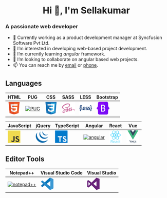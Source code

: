 <h1 align="center">Hi 👋, I'm Sellakumar</h1>

<h3 class="text-center">A passionate web developer</h3>

<ul>
    <li>👋 Currently working as a product development manager at Syncfusion Software Pvt Ltd.</li>
    <li>👀 I’m interested in developing web-based project development.</li>
    <li>🌱 I’m currently learning <i class="fs-bold">angular</i> framework.</li>
    <li>💞️ I’m looking to collaborate on angular based web projects.</li>
    <li>📫 You can reach me by <a href="mailto:sellakumark@outlook.com" title="sellakumark@outlook.com">email</a> or <a href="https://wa.me/919976119157" title="+919976119157">phone</a>.</li>
</ul>

<h2>Languages</h2>

<div class="container">
    <table class="text-center">
        <thead>
            <tr>
                <th>HTML</th>
                <th>PUG</th>
                <th>CSS</th>
                <th>SASS</th>
                <th>LESS</th>
                <th>Bootstrap</th>
            </tr>
        </thead>
        <tbody>
            <tr>
                <td>
                    <a href="https://www.w3.org/html/" target="_blank" title="HTML">
                        <img src="https://raw.githubusercontent.com/devicons/devicon/master/icons/html5/html5-original.svg" alt="HTML" width="40" height="40"/>
                    </a>
                </td>
                <td>
                    <a href="https://pugjs.org/" target="_blank" title="PUG">
                        <img src="https://avatars.githubusercontent.com/u/9338635?s=200&v=4" alt="PUG" width="40" height="40"/>
                    </a>
                </td>
                <td>
                    <a href="https://www.w3schools.com/css/" target="_blank" title="CSS">
                        <img src="https://raw.githubusercontent.com/devicons/devicon/master/icons/css3/css3-original.svg" alt="CSS" width="40" height="40"/>
                    </a>
                </td>
                <td>
                    <a href="https://sass-lang.com/" target="_blank" title="SASS">
                        <img src="https://raw.githubusercontent.com/devicons/devicon/master/icons/sass/sass-original.svg" alt="SASS" width="40" height="40"/>
                    </a>
                </td>
                <td>
                    <a href="https://lesscss.org/" target="_blank" title="LESS">
                        <img src="https://raw.githubusercontent.com/devicons/devicon/master/icons/less/less-plain-wordmark.svg" alt="LESS" width="40" height="40"/>
                    </a>
                </td>
                <td>
                    <a href="https://getbootstrap.com/" target="_blank" title="Bootstrap">
                        <img src="https://raw.githubusercontent.com/devicons/devicon/master/icons/bootstrap/bootstrap-original.svg" alt="Bootstrap" width="40" height="40"/>
                    </a>
                </td>
            </tr>
        </tbody>
    </table>
    <table class="text-center">
        <thead>
            <tr>
                <th>JavaScript</th>
                <th>jQuery</th>
                <th>TypeScript</th>
                <th>Angular</th>
                <th>React</th>
                <th>Vue</th>
            </tr>
        </thead>
        <tbody>
            <tr>
                <td>
                    <a href="https://developer.mozilla.org/en-US/docs/Web/JavaScript" target="_blank" title="JavaScript">
                        <img src="https://raw.githubusercontent.com/devicons/devicon/master/icons/javascript/javascript-original.svg" alt="javascript" width="40" height="40"/>
                    </a>
                </td>
                <td>
                    <a href="https://jquery.com/" target="_blank" title="jQuery">
                        <img src="https://raw.githubusercontent.com/devicons/devicon/master/icons/jquery/jquery-original.svg" alt="typescript" width="40" height="40"/>
                    </a>
                </td>
                <td>
                    <a href="https://www.typescriptlang.org/" target="_blank" title="TypeScript">
                        <img src="https://raw.githubusercontent.com/devicons/devicon/master/icons/typescript/typescript-original.svg" alt="typescript" width="40" height="40"/>
                    </a>
                </td>
                <td>
                    <a href="https://angular.io" target="_blank" title="Angular">
                        <img src="https://angular.io/assets/images/logos/angular/angular.svg" alt="angular" width="40" height="40"/>
                    </a>
                </td>
                <td>
                    <a href="https://reactjs.org/" target="_blank" title="React">
                        <img src="https://raw.githubusercontent.com/devicons/devicon/master/icons/react/react-original-wordmark.svg" alt="react" width="40" height="40"/>
                    </a>
                </td>
                <td>
                    <a href="https://vuejs.org/" target="_blank" title="Vue">
                        <img src="https://raw.githubusercontent.com/devicons/devicon/master/icons/vuejs/vuejs-original-wordmark.svg" alt="vuejs" width="40" height="40"/>
                    </a>
                </td>
            </tr>
        </tbody>
    </table>
</div>

<h2>Editor Tools</h2>

<div class="container">
    <table class="text-center">
        <thead>
            <tr>
                <th>Notepad++</th>
                <th>Visual Studio Code</th>
                <th>Visual Studio</th>
            </tr>
        </thead>
        <tbody>
            <tr>
                <td>
                    <a href="https://notepad-plus-plus.org/" target="_blank" title="Notepad++">
                        <img src="https://avatars.githubusercontent.com/u/12589084?s=200&v=4" alt="notepad++" width="40" height="40"/>
                    </a>
                </td>
                <td>
                    <a href="https://code.visualstudio.com/" target="_blank" title="VS Code">
                        <img src="https://raw.githubusercontent.com/devicons/devicon/master/icons/vscode/vscode-original.svg" alt="vscode" width="40" height="40"/>
                    </a>
                </td>
                <td>
                    <a href="https://visualstudio.microsoft.com/" target="_blank" title="Visual Studio">
                        <img src="https://raw.githubusercontent.com/devicons/devicon/master/icons/visualstudio/visualstudio-plain.svg" alt="visualstudio" width="40" height="40"/>
                    </a>
                </td>
            </tr>
        </tbody>
    </table>
</div>

<!---
sellakumark/sellakumark is a ✨ special ✨ repository because its `README.md` (this file) appears on your GitHub profile. You can click the Preview link to take a look at your changes.
--->
